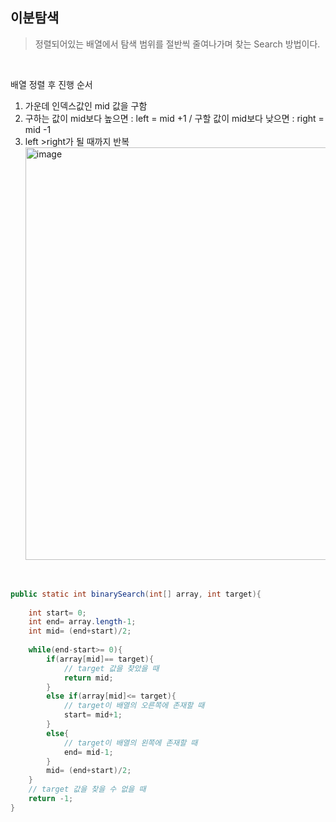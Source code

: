 ## 이분탐색
 
> 정렬되어있는 배열에서 탐색 범위를 절반씩 줄여나가며 찾는 Search 방법이다.
 
<br>

배열 정렬 후 진행 순서
1. 가운데 인덱스값인 mid 값을 구함
2. 구하는 값이 mid보다 높으면 : left = mid +1  /  구할 값이 mid보다 낮으면 : right = mid -1
3. left >right가 될 때까지 반복
<img width="660" alt="image" src="https://images.velog.io/images/ming/post/ab848f15-3998-4e61-b061-01458ad6f18d/%EC%9D%B4%EB%B6%84%ED%83%90%EC%83%89.png" ><br>
<br>

```java
public static int binarySearch(int[] array, int target){ 
 
    int start= 0; 
    int end= array.length-1; 
    int mid= (end+start)/2; 
 
    while(end-start>= 0){ 
        if(array[mid]== target){
            // target 값을 찾았을 때
            return mid; 
        }
        else if(array[mid]<= target){ 
            // target이 배열의 오른쪽에 존재할 때
            start= mid+1; 
        }
        else{ 
            // target이 배열의 왼쪽에 존재할 때
            end= mid-1; 
        } 
        mid= (end+start)/2; 
    } 
    // target 값을 찾을 수 없을 때
    return -1; 
}
```
